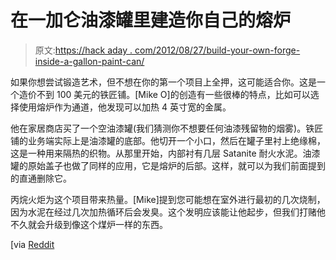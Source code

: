 # 在一加仑油漆罐里建造你自己的熔炉

> 原文:[https://hack aday . com/2012/08/27/build-your-own-forge-inside-a-gallon-paint-can/](https://hackaday.com/2012/08/27/build-your-own-forge-inside-a-gallon-paint-can/)

如果你想尝试锻造艺术，但不想在你的第一个项目上全押，这可能适合你。这是一个造价不到 100 美元的铁匠铺。[Mike O]的创造有一些很棒的特点，比如可以选择使用熔炉作为通道，他发现可以加热 4 英寸宽的金属。

他在家居商店买了一个空油漆罐(我们猜测你不想要任何油漆残留物的烟雾)。铁匠铺的业务端实际上是油漆罐的底部。他切开一个小口，然后在罐子里衬上绝缘棉，这是一种用来隔热的织物。从那里开始，内部衬有几层 Satanite 耐火水泥。油漆罐的原始盖子也做了同样的应用，它是熔炉的后部。这样，就可以为我们前面提到的直通删除它。

丙烷火炬为这个项目带来热量。[Mike]提到您可能想在室外进行最初的几次烧制，因为水泥在经过几次加热循环后会发臭。这个发明应该能让他起步，但我们打赌他不久就会升级到像这个煤炉一样的东西。

[via [Reddit](http://www.reddit.com/r/Blacksmith/comments/yuq7s/if_i_am_trying_to_start_out_small_would_a_paint/)